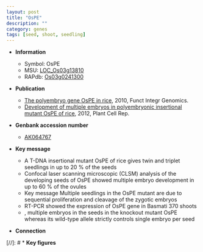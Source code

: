 ```yaml
---
layout: post
title: "OsPE"
description: ""
category: genes
tags: [seed, shoot, seedling]
---
```


* **Information**  
    + Symbol: OsPE  
    + MSU: [LOC_Os03g13810](http://rice.plantbiology.msu.edu/cgi-bin/ORF_infopage.cgi?orf=LOC_Os03g13810)  
    + RAPdb: [Os03g0241300](http://rapdb.dna.affrc.go.jp/viewer/gbrowse_details/irgsp1?name=Os03g0241300)  

* **Publication**  
    + [The polyembryo gene OsPE in rice](http://www.ncbi.nlm.nih.gov/pubmed?term=The+polyembryo+gene+OsPE+in+rice%5BTitle%5D), 2010, Funct Integr Genomics.
    + [Development of multiple embryos in polyembryonic insertional mutant OsPE of rice](http://www.ncbi.nlm.nih.gov/pubmed?term=Development+of+multiple+embryos+in+polyembryonic+insertional+mutant+OsPE+of+rice%5BTitle%5D), 2012, Plant Cell Rep.

* **Genbank accession number**  
    + [AK064767](http://www.ncbi.nlm.nih.gov/nuccore/AK064767)

* **Key message**  
    + A T-DNA insertional mutant OsPE of rice gives twin and triplet seedlings in up to 20 % of the seeds
    + Confocal laser scanning microscopic (CLSM) analysis of the developing seeds of OsPE showed multiple embryo development in up to 60 % of the ovules
    + Key message Multiple seedlings in the OsPE mutant are due to sequential proliferation and cleavage of the zygotic embryos
    + RT-PCR showed the expression of OsPE gene in Basmati 370 shoots
    + , multiple embryos in the seeds in the knockout mutant OsPE whereas its wild-type allele strictly controls single embryo per seed

* **Connection**  

[//]: # * **Key figures**  


